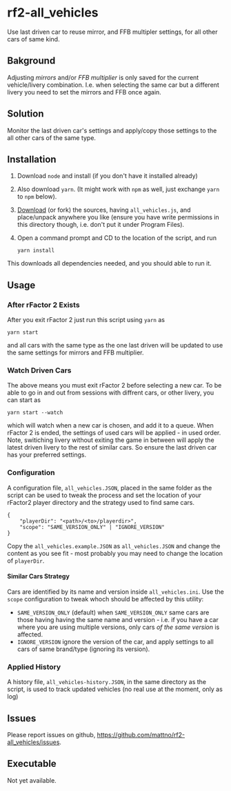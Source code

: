# rf2-all_vehicles

Use last driven car to reuse mirror, and FFB multipler settings, for all other cars of same kind.

## Bakground

Adjusting _mirrors_ and/or _FFB multiplier_ is only saved for the current vehicle/livery combination. I.e. when selecting the same car but a different livery you need to set the mirrors and FFB once again.

## Solution

Monitor the last driven car's settings and apply/copy those settings to the all other cars of the same type.

## Installation

1. Download ```node``` and install (if you don't have  it installed already)
2. Also download ```yarn```. (It might work with ```npm``` as well, just exchange ```yarn``` to ```npm``` below).
2. [Download](https://github.com/mattno/rf2-all_vehicles/archive/main.zip) (or fork) the sources,  having ```all_vehicles.js```, and place/unpack anywhere you like (ensure you have write permissions in this directory though, i.e. don't put it under Program Files).
3. Open a command prompt and CD to the location of the script, and run 

   ```yarn install```
   
This downloads all dependencies needed, and you should able to run it.

## Usage

### After rFactor 2 Exists

After you exit rFactor 2 just run this script using ```yarn```  as

```yarn start```

and all cars with the same type as the one last driven will be updated to use the same settings for mirrors and FFB multiplier.

### Watch Driven Cars

The above means you must exit rFactor 2 before selecting a new car. To be able to go in and out from sessions with diffrent cars, or other livery, you can start as

```yarn start --watch```

which will watch when a new car is chosen, and add it to a queue. When rFactor 2 is ended, the settings of used cars will be applied - in used order. Note, switiching livery without exiting the game in between will apply the latest driven livery to the rest of similar cars. So ensure the last driven car has your preferred settings.

### Configuration

A configuration file, ```all_vehicles.JSON```, placed in the same folder as the script can be used to tweak the process and set the location of your rFactor2 player directory and the strategy used to find same cars. 

```
{
    "playerDir": "<path>/<to>/playerdir>",
    "scope": "SAME_VERSION_ONLY" | "IGNORE_VERSION"
}
```

Copy the ```all_vehicles.example.JSON``` as ```all_vehicles.JSON``` and change the content as you see fit - most probably you may need to change the location of ```playerDir```. 


#### Similar Cars Strategy

Cars are identified by its name and version inside ```all_vehicles.ini```. Use the ```scope``` configuration to tweak whoch should be affected by this utility:

* ```SAME_VERSION_ONLY``` (default) 
  when ```SAME_VERSION_ONLY``` same cars are those having having the same name and version - i.e. if you have a car where you are using multiple versions, only cars _of the same version_ is affected. 
* ```IGNORE_VERSION``` ignore the version of the car, and apply settings to all cars of same brand/type (ignoring its version). 

### Applied History

A history file, ```all_vehicles-history.JSON```, in the same directory as the script, is used to track updated vehicles (no real use at the moment, only as log)

## Issues

Please report issues on github, https://github.com/mattno/rf2-all_vehicles/issues.

## Executable 

Not yet available.
